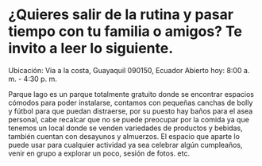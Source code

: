 # ¿Quieres salir de la rutina y pasar tiempo con tu familia o amigos? Te invito a leer lo siguiente.
Ubicación: Via a la costa, Guayaquil 090150, Ecuador                          Abierto hoy: 8:00 a. m. - 4:30 p. m.

Parque lago es un parque totalmente gratuito donde se encontrar espacios cómodos para poder instalarse, contamos con pequeñas canchas de bolly y fútbol para que puedan distraerse, por su puesto hay baños para el asea personal, cabe recalcar que no se puede preocupar por la comida ya que tenemos un local donde se venden variedades de productos y bebidas, también cuentan con desayunos y almuerzos. El espacio que aparte lo puede usar para cualquier actividad ya sea celebrar algún cumpleaños, venir en grupo a explorar un poco, sesión de fotos. etc.
